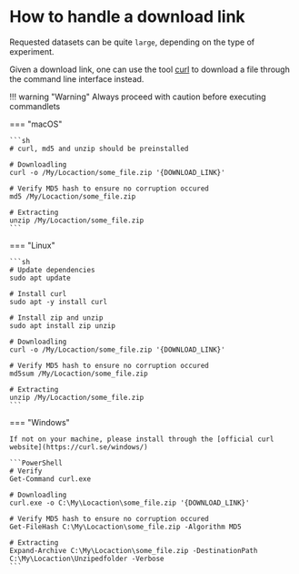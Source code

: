 # How to handle a download link

Requested datasets can be quite `large`, depending on the type of experiment.

Given a download link, one can use the tool [curl](https://en.wikipedia.org/wiki/CURL) to download a file through the command line interface instead.

!!! warning "Warning"
    Always proceed with caution before executing commandlets

=== "macOS"

    ```sh
    # curl, md5 and unzip should be preinstalled

    # Downloadling
    curl -o /My/Locaction/some_file.zip '{DOWNLOAD_LINK}'

    # Verify MD5 hash to ensure no corruption occured
    md5 /My/Locaction/some_file.zip

    # Extracting
    unzip /My/Locaction/some_file.zip
    ```

=== "Linux"

    ```sh
    # Update dependencies
    sudo apt update

    # Install curl
    sudo apt -y install curl

    # Install zip and unzip
    sudo apt install zip unzip

    # Downloadling
    curl -o /My/Locaction/some_file.zip '{DOWNLOAD_LINK}'

    # Verify MD5 hash to ensure no corruption occured
    md5sum /My/Locaction/some_file.zip

    # Extracting
    unzip /My/Locaction/some_file.zip
    ```

=== "Windows"

    If not on your machine, please install through the [official curl website](https://curl.se/windows/)

    ```PowerShell
    # Verify
    Get-Command curl.exe

    # Downloadling
    curl.exe -o C:\My\Locaction\some_file.zip '{DOWNLOAD_LINK}'

    # Verify MD5 hash to ensure no corruption occured
    Get-FileHash C:\My\Locaction\some_file.zip -Algorithm MD5 

    # Extracting
    Expand-Archive C:\My\Locaction\some_file.zip -DestinationPath C:\My\Locaction\Unzipedfolder -Verbose
    ```
